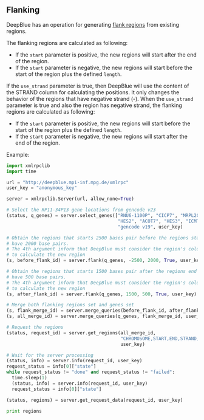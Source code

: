 ## Flanking

DeepBlue has an operation for generating [flank regions](http://deepblue.mpi-inf.mpg.de/api.php#api-flank) from existing regions.

The flanking regions are calculated as following:

* If the ```start``` parameter is positive, the new regions will start after the end of the region.
* If the ```start``` parameter is negative, the new regions will start before the start of the region plus the defined ```length```.

If the ```use_strand``` parameter is true, then DeepBlue will use the content of the STRAND column for calculating the positions. It only changes the behavior of the regions that have negative strand (-).
When the ```use_strand``` parameter is true and also the region has negative strand, the flanking regions are calculated as following:

* If the ```start``` parameter is positive, the new regions will start before the start of the region plus the defined ```length```.
* If the ```start``` parameter is negative, the new regions will start after the end of the region.

Example:
```python
import xmlrpclib
import time

url = "http://deepblue.mpi-inf.mpg.de/xmlrpc"
user_key = "anonymous_key"

server = xmlrpclib.Server(url, allow_none=True)

# Select the RP11-34P13 gene locations from gencode v23
(status, q_genes) = server.select_genes(["RNU6-1100P", "CICP7", "MRPL20", "ANKRD65",
                                         "HES2", "ACOT7", "HES3", "ICMT"],
                                         "gencode v19", user_key)

# Obtain the regions that starts 2500 bases pair before the regions start and
# have 2000 base pairs.
# The 4th argument inform that DeepBlue must consider the region's column STRAND
# to calculate the new region
(s, before_flank_id) = server.flank(q_genes, -2500, 2000, True, user_key)

# Obtain the regions that starts 1500 bases pair after the regions end and
# have 500 base pairs.
# The 4th argument inform that DeepBlue must consider the region's column STRAND
# to calculate the new region
(s, after_flank_id) = server.flank(q_genes, 1500, 500, True, user_key)

# Merge both flanking regions set and genes set
(s, flank_merge_id) = server.merge_queries(before_flank_id, after_flank_id, user_key)
(s, all_merge_id) = server.merge_queries(q_genes, flank_merge_id, user_key)

# Request the regions
(status, request_id) = server.get_regions(all_merge_id,
                                          "CHROMOSOME,START,END,STRAND,@LENGTH",
                                          user_key)

# Wait for the server processing
(status, info) = server.info(request_id, user_key)
request_status = info[0]["state"]
while request_status != "done" and request_status != "failed":
  time.sleep(1)
  (status, info) = server.info(request_id, user_key)
  request_status = info[0]["state"]

(status, regions) = server.get_request_data(request_id, user_key)

print regions
```


